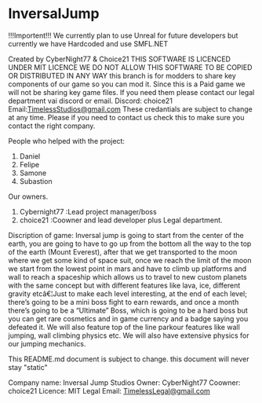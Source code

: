 # InversalJump

!!!Importent!!! We currently plan to use Unreal for future developers but currently we have Hardcoded and use SMFL.NET

Created by CyberNight77 & Choice21
THIS SOFTWARE IS LICENCED UNDER MIT LICENCE
WE DO NOT ALLOW THIS SOFTWARE TO BE COPIED OR DISTRIBUTED IN ANY WAY
this branch is for modders to share key components of our game so you can mod it.
Since this is a Paid game we will not be sharing key game files. If you need them please contact our legal department vai discord or email.
Discord: choice21 Email:TimelessStudios@gmail.com
These credantials are subject to change at any time. Please if you need to contact us check this to make sure you contact the right company.

People who helped with the project: 

1. Daniel
2. Felipe
3. Samone
4. Subastion

Our owners.

1. Cybernight77 :Lead project manager/boss
2. choice21 :Coowner and lead developer plus Legal department.

Discription of game: 
Inversal jump is going to start from the center of the earth, you are going to have to go up from the bottom all the way to the top of the earth (Mount Everest), after that we get transported to the moon where we get some kind of space suit, once we reach the limit of the moon we start from the lowest point in mars and have to climb up platforms and wall to reach a spaceship which allows us to travel to new custom planets with the same concept but with different features like lava, ice, different gravity etcâ€¦Just to make each level interesting, at the end of each level; there’s going to be a mini boss fight to earn rewards, and once a month there’s going to be a “Ultimate” Boss, which is going to be a hard boss but you can get rare cosmetics and in game currency and a badge saying you defeated it. We will also feature top of the line parkour features like wall jumping, wall climbing physics etc. We will also have extensive physics for our jumping mechanics.

This README.md document is subject to change. this document will never stay "static"

Company name: Inversal Jump Studios
    Owner: CyberNight77
        Coowner: choice21
            Licence: MIT
                Legal Email: TimelessLegal@gmail.com
